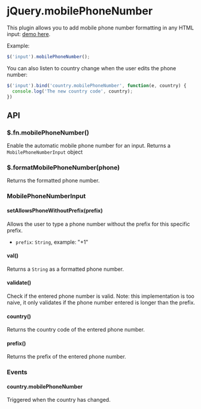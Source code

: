 jQuery.mobilePhoneNumber
========================

This plugin allows you to add mobile phone number formatting in any HTML input: [demo here](http://stripe.github.io/jquery.mobilePhoneNumber/example/).

Example:
``` javascript
$('input').mobilePhoneNumber();
```

You can also listen to country change when the user edits the phone number:
``` javascript
$('input').bind('country.mobilePhoneNumber', function(e, country) {
  console.log('The new country code', country);
})
```

## API

### $.fn.mobilePhoneNumber()

Enable the automatic mobile phone number for an input.
Returns a `MobilePhoneNumberInput` object

### $.formatMobilePhoneNumber(phone)

Returns the formatted phone number.

### MobilePhoneNumberInput

#### setAllowsPhoneWithoutPrefix(prefix)
Allows the user to type a phone number without the prefix for this specific prefix.
- `prefix`: `String`, example: "+1"

#### val()
Returns a `String` as a formatted phone number.

#### validate()
Check if the entered phone number is valid.
Note: this implementation is too naive, it only validates if the phone number entered is longer than the prefix.

#### country()
Returns the country code of the entered phone number.

#### prefix()
Returns the prefix of the entered phone number.

### Events

#### country.mobilePhoneNumber
Triggered when the country has changed.
